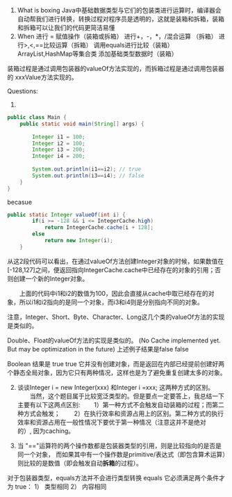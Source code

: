 1. What is boxing
    Java中基础数据类型与它们的包装类进行运算时，编译器会自动帮我们进行转换，转换过程对程序员是透明的，这就是装箱和拆箱，装箱和拆箱可以让我们的代码更简洁易懂
2. When
    进行 = 赋值操作（装箱或拆箱）
    进行+，-，*，/混合运算 （拆箱）
    进行>,<,==比较运算（拆箱）
    调用equals进行比较（装箱）
    ArrayList,HashMap等集合类 添加基础类型数据时（装箱）

装箱过程是通过调用包装器的valueOf方法实现的，而拆箱过程是通过调用包装器的 xxxValue方法实现的。

Questions:

1. 
```java
public class Main {
    public static void main(String[] args) {
         
        Integer i1 = 100;
        Integer i2 = 100;
        Integer i3 = 200;
        Integer i4 = 200;
         
        System.out.println(i1==i2); // true
        System.out.println(i3==i4); // false
    }
}
```

becasue 

```java
public static Integer valueOf(int i) {
        if(i >= -128 && i <= IntegerCache.high)
            return IntegerCache.cache[i + 128];
        else
            return new Integer(i);
    }
``` 
从这2段代码可以看出，在通过valueOf方法创建Integer对象的时候，如果数值在[-128,127]之间，便返回指向IntegerCache.cache中已经存在的对象的引用；否则创建一个新的Integer对象。

　　上面的代码中i1和i2的数值为100，因此会直接从cache中取已经存在的对象，所以i1和i2指向的是同一个对象，而i3和i4则是分别指向不同的对象。

注意，Integer、Short、Byte、Character、Long这几个类的valueOf方法的实现是类似的。

Double、Float的valueOf方法的实现是类似的。 (No Cache implemented yet. But may be optimization in the future)
    上述例子结果是false false

Boolean 结果是 true true
    它并没有创建对象，而是返回在内部已经提前创建好两个静态全局对象，因为它只有两种情况，这样也是为了避免重复创建太多的对象。

2. 谈谈Integer i = new Integer(xxx) 和Integer i =xxx; 这两种方式的区别。
   　　当然，这个题目属于比较宽泛类型的。但是要点一定要答上，我总结一下主要有以下这两点区别:
   　　1）第一种方式不会触发自动装箱的过程；而第二种方式会触发；
   　　2）在执行效率和资源占用上的区别。第二种方式的执行效率和资源占用在一般性情况下要优于第一种情况（注意这并不是绝对的）, 因为caching。
   
3. 当 "=="运算符的两个操作数都是包装器类型的引用，则是比较指向的是否是同一个对象，
    而如果其中有一个操作数是primitive/表达式（即包含算术运算）则比较的是数值（即会触发自动**拆箱**的过程）。

对于包装器类型，equals方法并不会进行类型转换
equals 它必须满足两个条件才为 true：
1） 类型相同
2） 内容相同
